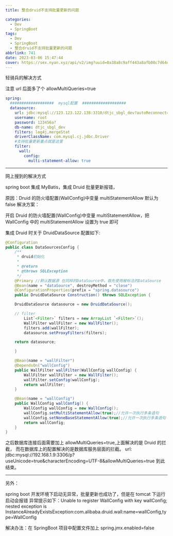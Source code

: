 ```yaml
---
title: 整合druid不支持批量更新的问题

categories:
  - Dev
  - SpringBoot
tags:
  - Dev
  - SpringBoot
  - 整合druid不支持批量更新的问题
abbrlink: 741
date: 2023-03-06 15:47:44
cover: https://sex.nyan.xyz/api/v2/img?uuid=0a38a8c9aff443a8afb08c7d64d58b16
---
```


轻骑兵的解决方式

注意 url 后面多了个 allowMultiQueries=true

```yml
spring:
  ###################  mysql配置  ###################
  datasource:
    url: jdbc:mysql://123.123.122.138:3310/dtjc_sbgl_dev?autoReconnect=true&rewriteBatchedStatements=true&useUnicode=true&characterEncoding=utf8&zeroDateTimeBehavior=convertToNull&useSSL=false&serverTimezone=GMT%2b8&allowMultiQueries=true
    username: root
    password: 123456a?
    db-name: dtjc_sbgl_dev
    filters: log4j,mergeStat
    driverClassName: com.mysql.cj.jdbc.Driver
    #支持批量更新重点就是这里
    filter:
      wall:
        config:
          multi-statement-allow: true
```

---

网上搜到的解决方式

spring boot 集成 MyBatis，集成 Druid 批量更新报错，

原因：Druid 的防火墙配置(WallConfig)中变量 multiStatementAllow 默认为 false 解决方案：

开启 Druid 的防火墙配置(WallConfig)中变量 multiStatementAllow，把 WallConfig 中的 multiStatementAllow 设置为 true 即可

集成 Druid 时关于 DruidDataSource 配置如下:

```java
@Configuration
public class DataSourcesConfig {
	/**
	 * druid初始化
	 *
	 * @return
	 * @throws SQLException
	 */
	@Primary //默认数据源 在同样的DataSource中，首先使用被标注的DataSource
	@Bean(name = "dataSource", destroyMethod = "close")
	@ConfigurationProperties(prefix = "spring.datasource")
	public DruidDataSource Construction() throws SQLException {

	DruidDataSource datasource = new DruidDataSource();

	// filter
	    List`<Filter>` filters = new ArrayList `<Filter>`();
	    WallFilter wallFilter = new WallFilter();
	    filters.add(wallFilter);
	    datasource.setProxyFilters(filters);

	return datasource;

	}

	@Bean(name = "wallFilter")
	@DependsOn("wallConfig")
	public WallFilter wallFilter(WallConfig wallConfig) {
	    WallFilter wallFilter = new WallFilter();
	    wallFilter.setConfig(wallConfig);
	    return wallFilter;
	}

	@Bean(name = "wallConfig")
	public WallConfig wallConfig() {
	    WallConfig wallConfig = new WallConfig();
	    wallConfig.setMultiStatementAllow(true);//允许一次执行多条语句
	    wallConfig.setNoneBaseStatementAllow(true);//允许一次执行多条语句
	    return wallConfig;
	}
}
```

之后数据库连接后面需要加上 allowMultiQueries=true,上面解决的是 Druid 的拦截， 而在数据库上的配置解决的是数据库服务层面的拦截。 url: jdbc:mysql://192.168.1.9:3306/p?useUnicode=true&characterEncoding=UTF-8&allowMultiQueries=true 到此结束。

---

另外：

spring boot 开发环境下启动无异常，批量更新也成功了，但是在 tomcat 下运行启动会报错
异常提示如下：Unable to register WallConfig with key wallConfig; nested exception is InstanceAlreadyExistsException:com.alibaba.druid.wall:name=wallConfig,type=WallConfig

解决办法：在 SpringBoot 项目中配置文件加上 spring.jmx.enabled=false